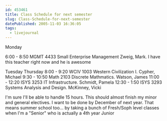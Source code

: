```yaml
---
id: 453461
title: Class Schedule for next semester
slug: Class-Schedule-for-next-semester
datePublished: 2005-11-03 16:36:05
tags:
  - livejournal
---
```


Monday

6:00 - 8:50 MGMT 4433 Small Enterprise Management Zweig, Mark. I have this teacher right now and he is awesome

Tuesday Thursday
8:00 - 9:20 WCIV 1003 Western Civilization I. Cypher, Michael
9:30 - 10:50 Math 2103 Discrete Mathmatics. Watson, James
11:00 - 12:20 ISYS 3253 IT Infrastructure. Schmidt, Pamela
12:30 - 1:50 ISYS 3293 Systems Analysis and Design. McKinney, Vicki

I'm sure I'll be able to handle 15 hours. This should almost finish my minor and general electives. I want to be done by December of next year. That means summer school too... by taking a bunch of Fresh/Soph level classes when I'm a "Senior" who is actually a 4th year Junior
